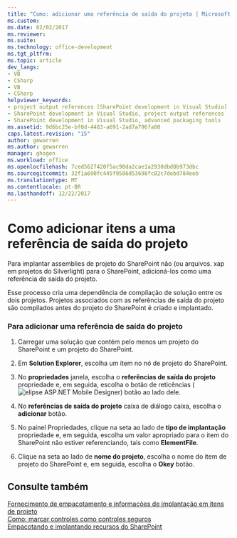 ```yaml
---
title: "Como: adicionar uma referência de saída do projeto | Microsoft Docs"
ms.custom: 
ms.date: 02/02/2017
ms.reviewer: 
ms.suite: 
ms.technology: office-development
ms.tgt_pltfrm: 
ms.topic: article
dev_langs:
- VB
- CSharp
- VB
- CSharp
helpviewer_keywords:
- project output references [SharePoint development in Visual Studio]
- SharePoint development in Visual Studio, project output references
- SharePoint development in Visual Studio, advanced packaging tools
ms.assetid: 9d6bc25e-bf0d-4483-a691-2ad7a796fa80
caps.latest.revision: "15"
author: gewarren
ms.author: gewarren
manager: ghogen
ms.workload: office
ms.openlocfilehash: 7ced5627420f5ac90da2cae1a2930dbd0b973dbc
ms.sourcegitcommit: 32f1a690fc445f9586d53698fc82c7debd784eeb
ms.translationtype: MT
ms.contentlocale: pt-BR
ms.lasthandoff: 12/22/2017
---
```

# <a name="how-to-add-a-project-output-reference"></a>Como adicionar itens a uma referência de saída do projeto
  Para implantar assemblies de projeto do SharePoint não (ou arquivos. xap em projetos do Silverlight) para o SharePoint, adicioná-los como uma referência de saída do projeto.  
  
 Esse processo cria uma dependência de compilação de solução entre os dois projetos. Projetos associados com as referências de saída do projeto são compilados antes do projeto do SharePoint é criado e implantado.  
  
### <a name="to-add-a-project-output-reference"></a>Para adicionar uma referência de saída do projeto  
  
1.  Carregar uma solução que contém pelo menos um projeto do SharePoint e um projeto do SharePoint.  
  
2.  Em **Solution Explorer**, escolha um item no nó de projeto do SharePoint.  
  
3.  No **propriedades** janela, escolha o **referências de saída do projeto** propriedade e, em seguida, escolha o botão de reticências (![elipse ASP.NET Mobile Designer](../sharepoint/media/mwellipsis.gif "ASP. Elipse de NET Mobile Designer")) botão ao lado dele.  
  
4.  No **referências de saída do projeto** caixa de diálogo caixa, escolha o **adicionar** botão.  
  
5.  No painel Propriedades, clique na seta ao lado de **tipo de implantação** propriedade e, em seguida, escolha um valor apropriado para o item do SharePoint não estiver referenciando, tais como **ElementFile**.  
  
6.  Clique na seta ao lado de **nome do projeto**, escolha o nome do item de projeto do SharePoint e, em seguida, escolha o **Okey** botão.  
  
## <a name="see-also"></a>Consulte também  
 [Fornecimento de empacotamento e informações de implantação em itens de projeto](../sharepoint/providing-packaging-and-deployment-information-in-project-items.md)   
 [Como: marcar controles como controles seguros](../sharepoint/how-to-mark-controls-as-safe-controls.md)   
 [Empacotando e implantando recursos do SharePoint](../sharepoint/packaging-and-deploying-sharepoint-solutions.md)  
  
  